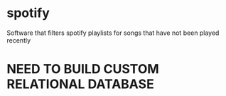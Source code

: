 # spotify
Software that filters spotify playlists for songs that have not been played recently


# NEED TO BUILD CUSTOM RELATIONAL DATABASE

